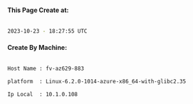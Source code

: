 
   
#### This Page Create at:

```bash

2023-10-23 - 18:27:55 UTC

```

#### Create By Machine:

```bash

Host Name : fv-az629-883

platform  : Linux-6.2.0-1014-azure-x86_64-with-glibc2.35

Ip Local  : 10.1.0.108

```

